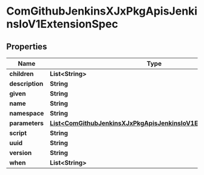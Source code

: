 
# ComGithubJenkinsXJxPkgApisJenkinsIoV1ExtensionSpec

## Properties
Name | Type | Description | Notes
------------ | ------------- | ------------- | -------------
**children** | **List&lt;String&gt;** |  |  [optional]
**description** | **String** |  |  [optional]
**given** | **String** |  |  [optional]
**name** | **String** |  |  [optional]
**namespace** | **String** |  |  [optional]
**parameters** | [**List&lt;ComGithubJenkinsXJxPkgApisJenkinsIoV1ExtensionParameter&gt;**](ComGithubJenkinsXJxPkgApisJenkinsIoV1ExtensionParameter.md) |  |  [optional]
**script** | **String** |  |  [optional]
**uuid** | **String** |  |  [optional]
**version** | **String** |  |  [optional]
**when** | **List&lt;String&gt;** |  |  [optional]



